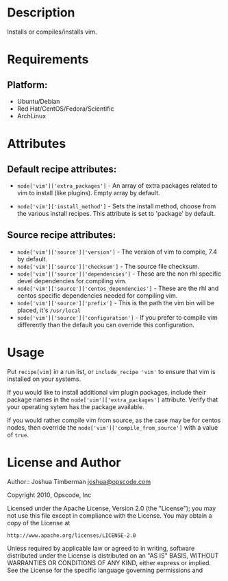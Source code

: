 Description
===========

Installs or compiles/installs vim.

Requirements
============

## Platform:

* Ubuntu/Debian
* Red Hat/CentOS/Fedora/Scientific
* ArchLinux

Attributes
==========

## Default recipe attributes:

* `node['vim']['extra_packages']` - An array of extra packages related to vim to install (like plugins). Empty array by default.

* `node['vim']['install_method']` - Sets the install method, choose from the various install recipes. This attribute is set to 'package' by default.


## Source recipe attributes:

* `node['vim']['source']['version']` -  The version of vim to compile, 7.4 by default.
* `node['vim']['source']['checksum']` -  The source file checksum.
* `node['vim']['source']['dependencies']` - These are the non rhl specific devel dependencies for compiling vim.
* `node['vim']['source']['centos_dependencies']` - These are the rhl and centos specific dependencies needed for compiling vim. 
* `node['vim']['source']['prefix']` - This is the path the vim bin will be placed, it's `/usr/local` 
* `node['vim']['source']['configuration']` - If you prefer to compile vim differently than the default you can override this configuration.

Usage
=====

Put `recipe[vim]` in a run list, or `include_recipe 'vim'` to ensure that vim is installed on your systems.

If you would like to install additional vim plugin packages, include their package names in the `node['vim']['extra_packages']` attribute. Verify that your operating sytem has the package available.

If you would rather compile vim from source, as the case may be for centos nodes, then override the `node['vim']['compile_from_source']` with a value of `true`.
  

  
License and Author
==================

Author:: Joshua Timberman <joshua@opscode.com>

Copyright 2010, Opscode, Inc

Licensed under the Apache License, Version 2.0 (the "License");
you may not use this file except in compliance with the License.
You may obtain a copy of the License at

    http://www.apache.org/licenses/LICENSE-2.0

Unless required by applicable law or agreed to in writing, software
distributed under the License is distributed on an "AS IS" BASIS,
WITHOUT WARRANTIES OR CONDITIONS OF ANY KIND, either express or implied.
See the License for the specific language governing permissions and
